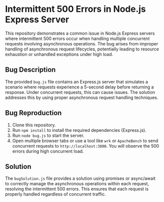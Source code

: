 # Intermittent 500 Errors in Node.js Express Server

This repository demonstrates a common issue in Node.js Express servers where intermittent 500 errors occur when handling multiple concurrent requests involving asynchronous operations.  The bug arises from improper handling of asynchronous request lifecycles, potentially leading to resource exhaustion or unhandled exceptions under high load.

## Bug Description
The provided `bug.js` file contains an Express.js server that simulates a scenario where requests experience a 5-second delay before returning a response. Under concurrent requests, this can cause issues.  The solution addresses this by using proper asynchronous request handling techniques.

## Bug Reproduction
1. Clone this repository.
2. Run `npm install` to install the required dependencies (Express.js).
3. Run `node bug.js` to start the server.
4. Open multiple browser tabs or use a tool like `wrk` or `ApacheBench` to send concurrent requests to `http://localhost:3000`. You will observe the 500 errors during high concurrent load.

## Solution
The `bugSolution.js` file provides a solution using promises or async/await to correctly manage the asynchronous operations within each request, resolving the intermittent 500 errors.  This ensures that each request is properly handled regardless of concurrent traffic.
